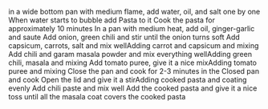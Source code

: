 in a wide bottom pan with medium flame, add water, oil, and salt one by one
When water starts to bubble add Pasta to it
Cook the pasta for approximately 10 minutes
In a pan with medium heat, add oil, ginger-garlic and saute
Add onion, green chili and stir until the onion turns soft
Add capsicum, carrots, salt and mix wellAdding carrot and capsicum and mixing
Add chili and garam masala powder and mix everything wellAdding green chili, masala and mixing
Add tomato puree, give it a nice mixAdding tomato puree and mixing
Close the pan and cook for 2-3 minutes in the Closed pan and cook
Open the lid and give it a stirAdding cooked pasta and coating evenly
Add chili paste and mix well
Add the cooked pasta and give it a nice toss until all the masala coat covers the cooked pasta
